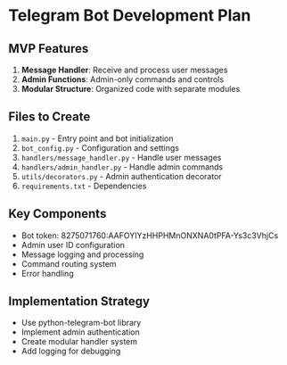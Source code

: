 # Telegram Bot Development Plan

## MVP Features
1. **Message Handler**: Receive and process user messages
2. **Admin Functions**: Admin-only commands and controls
3. **Modular Structure**: Organized code with separate modules

## Files to Create
1. `main.py` - Entry point and bot initialization
2. `bot_config.py` - Configuration and settings
3. `handlers/message_handler.py` - Handle user messages
4. `handlers/admin_handler.py` - Handle admin commands
5. `utils/decorators.py` - Admin authentication decorator
6. `requirements.txt` - Dependencies

## Key Components
- Bot token: 8275071760:AAFOYIYzHHPHMnONXNA0tPFA-Ys3c3VhjCs
- Admin user ID configuration
- Message logging and processing
- Command routing system
- Error handling

## Implementation Strategy
- Use python-telegram-bot library
- Implement admin authentication
- Create modular handler system
- Add logging for debugging